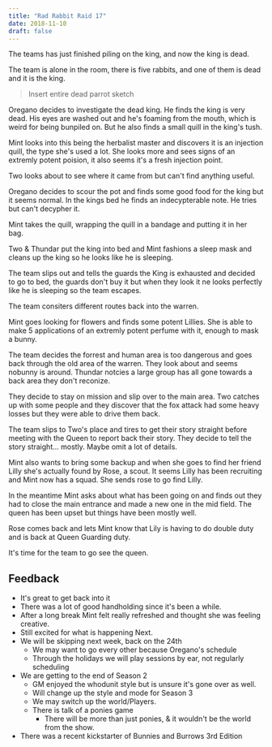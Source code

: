 ```yaml
---
title: "Rad Rabbit Raid 17"
date: 2018-11-10
draft: false
---
```


The teams has just finished piling on the king, and now the king is dead.

The team is alone in the room, there is five rabbits, and one of them is dead and it is the king.

> Insert entire dead parrot sketch

Oregano decides to investigate the dead king.
He finds the king is very dead.
His eyes are washed out and he's foaming from the mouth, which is weird for being bunpiled on.
But he also finds a small quill in the king's tush.

Mint looks into this being the herbalist master and discovers it is an injection quill, the type she's used a lot.
She looks more and sees signs of an extremly potent poision, it also seems it's a fresh injection point.

Two looks about to see where it came from but can't find anything useful.

Oregano decides to scour the pot and finds some good food for the king but it seems normal.
In the kings bed he finds an indecypterable note. He tries but can't decypher it.

Mint takes the quill, wrapping the quill in a bandage and putting it in her bag.

Two & Thundar put the king into bed and Mint fashions a sleep mask and cleans up the king so he looks like he is sleeping.

The team slips out and tells the guards the King is exhausted and decided to go to bed, the guards don't buy it but when they look it ne looks perfectly like he is sleeping so the team escapes.

The team consiters different routes back into the warren.

Mint goes looking for flowers and finds some potent Lillies. She is able to make 5 applications of an extremly potent perfume with it, enough to mask a bunny.

The team decides the forrest and human area is too dangerous and goes back through the old area of the warren.
They look about and seems nobunny is around. Thundar notcies a large group has all gone towards a back area they don't reconize.

They decide to stay on mission and slip over to the main area. Two catches up with some people and they discover that the fox attack had some heavy losses but they were able to drive them back.

The team slips to Two's place and tires to get their story straight before meeting with the Queen to report back their story. They decide to tell the story straight... mostly. Maybe omit a lot of details.

Mint also wants to bring some backup and when she goes to find her friend Lilly she's actually found by Rose, a scout. It seems Lilly has been recruiting and Mint now has a squad. She sends rose to go find Lilly.

In the meantime Mint asks about what has been going on and finds out they had to close the main entrance and made a new one in the mid field. The queen has been upset but things have been mostly well.

Rose comes back and lets Mint know that Lily is having to do double duty and is back at Queen Guarding duty.

It's time for the team to go see the queen.

## Feedback

* It's great to get back into it
* There was a lot of good handholding since it's been a while.
* After a long break Mint felt really refreshed and thought she was feeling creative.
* Still excited for what is happening Next.
* We will be skipping next week, back on the 24th
  * We may want to go every other because Oregano's schedule
  * Through the holidays we will play sessions by ear, not regularly scheduling
* We are getting to the end of Season 2
  * GM enjoyed the whodunit style but is unsure it's gone over as well.
  * Will change up the style and mode for Season 3
  * We may switch up the world/Players.
  * There is talk of a ponies game
    * There will be more than just ponies, & it wouldn't be the world from the show.
* There was a recent kickstarter of Bunnies and Burrows 3rd Edition
